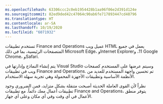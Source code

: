 ```yaml
---
ms.openlocfilehash: 63306ccc2c0eb1954428b1aa96f06e2d391d124e
ms.sourcegitcommit: 82ed9ded42c47064c90ab6fe717893447cd48796
ms.translationtype: HT
ms.contentlocale: ar-SA
ms.lasthandoff: 10/19/2020
ms.locfileid: "6071932"
---
```

تستخدم تطبيقات Finance and Operations عميل ويب HTML يعمل في جميع المتصفحات الرئيسية، بما في ذلك Microsoft Edge، وInternet Explorer‏ 11، وGoogle Chrome، وSafari.

يتم إنشاء النماذج وإدارتها في Visual Studio وسيتم عرضها على المستخدم كصفحات ويب في تطبيقات Finance and Operations. تم تحسين واجهة المستخدم للعديد من الأنظمة الأساسية وتطبيقات الأجهزة المحمولة وهي تجربة سهلة الاستخدام.

نظراً لأن القوى العاملة الحديثة أصبحت متنقلة بشكل متزايد، فمن الضروري وجود تطبيقات أعمال معك دائماً. مع تطبيقات Finance and Operations، يتوفر منطق الأعمال في أي وقت وفي أي مكان وعلى أي جهاز. 
